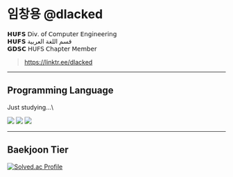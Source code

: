 # 임창용 @dlacked
𝗛𝗨𝗙𝗦 𝖣𝗂𝗏. 𝗈𝖿 𝖢𝗈𝗆𝗉𝗎𝗍𝖾𝗋 𝖤𝗇𝗀𝗂𝗇𝖾𝖾𝗋𝗂𝗇𝗀\
𝗛𝗨𝗙𝗦 قسم اللغة العربية\
𝗚𝗗𝗦𝗖 𝖧𝖴𝖥𝖲 𝖢𝗁𝖺𝗉𝗍𝖾𝗋 𝖬𝖾𝗆𝖻𝖾𝗋
> https://linktr.ee/dlacked
****
## Programming Language
Just studying...\

<img src="https://img.shields.io/badge/Python-3766AB?style=flat-square&logo=Python&logoColor=white"/> <img src="https://img.shields.io/badge/C++-6295CB?style=flat-square&logo=C++&logoColor=white"/> <img src="https://img.shields.io/badge/C-A3B3C6?style=flat-square&logo=C&logoColor=white"/>

****
## Baekjoon Tier
[![Solved.ac Profile](http://mazassumnida.wtf/api/v2/generate_badge?boj=imcy0104)](https://solved.ac/imcy0104/)

